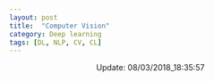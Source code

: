 ```yaml
---
layout: post
title:  "Computer Vision"
category: Deep learning
tags: [DL, NLP, CV, CL]
---
```






<center> Update: 08/03/2018_18:35:57</center>

  	
